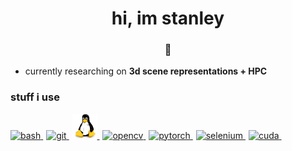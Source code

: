 <h1 align="center">hi, im stanley</h1>
<h3 align="center">🦕</h3>

- currently researching on **3d scene representations + HPC**

<!-- - 🦕 fun fact: im so sane im so normal -->

<!-- <h3 align="left">connect with me:</h3> -->
<!-- <p align="left">
<a href="https://linkedin.com/in/stanley-edward" target="blank"><img align="center" src="https://raw.githubusercontent.com/rahuldkjain/github-profile-readme-generator/master/src/images/icons/Social/linked-in-alt.svg" alt="stanley-edward" height="30" width="40" /></a> -->
<!-- <a href="https://medium.com/@stanleyedward" target="blank"><img align="center" src="https://raw.githubusercontent.com/rahuldkjain/github-profile-readme-generator/master/src/images/icons/Social/medium.svg" alt="@stanleyedward" height="30" width="40" /></a>
</p> -->

<h3 align="left">stuff i use</h3>
<p align="left"> 
<!-- <a href="https://lightning.ai/docs/pytorch/stable/" target="_blank" rel="noreferrer"> <img src="https://external-content.duckduckgo.com/iu/?u=https%3A%2F%2Favatars3.githubusercontent.com%2Fu%2F58386951%3Fs%3D280%26v%3D4&f=1&nofb=1&ipt=936b694a62a98c4d5b0aca62530ad6baa1a49099651c10889b105fe02f9909fb&ipo=images" alt="lightning" width="40" height="40"/> </a> 
<img width="1" /> -->
<!-- <a href="https://wandb.ai/site" target="_blank" rel="noreferrer"> <img src="https://www.vectorlogo.zone/logos/wandbai/wandbai-icon.svg" alt="wandb" width="40" height="40"/> </a>
<img width="1" /> -->
<a href="https://www.gnu.org/software/bash/" target="_blank" rel="noreferrer"> <img src="https://cdn.simpleicons.org/gnubash/4EAA25" alt="bash" width="40" height="40"/> </a> 
<img width="1" />
<a href="https://git-scm.com/" target="_blank" rel="noreferrer"> <img src="https://www.vectorlogo.zone/logos/git-scm/git-scm-icon.svg" alt="git" width="40" height="40"/> </a> 
<img width="1" />
<a href="https://www.linux.org/" target="_blank" rel="noreferrer"> <img src="https://raw.githubusercontent.com/devicons/devicon/master/icons/linux/linux-original.svg" alt="linux" width="40" height="40"/> </a> 
<img width="1" />
<a href="https://opencv.org/" target="_blank" rel="noreferrer"> <img src="https://cdn.jsdelivr.net/gh/devicons/devicon/icons/opencv/opencv-original.svg" alt="opencv" width="40" height="40"/> </a> 
<img width="1" />
<a href="https://pytorch.org/" target="_blank" rel="noreferrer"> <img src="https://cdn.jsdelivr.net/gh/devicons/devicon/icons/pytorch/pytorch-original.svg" alt="pytorch" width="40" height="40"/> </a> 
<img width="1" />
<a href="https://www.selenium.dev" target="_blank" rel="noreferrer"> <img src="https://cdn.jsdelivr.net/gh/devicons/devicon/icons/selenium/selenium-original.svg" alt="selenium" width="40" height="40"/> </a> 
<img width="1" />
<a href="https://docs.nvidia.com/cuda/" target="_blank" rel="noreferrer"> <img src="https://www.vectorlogo.zone/logos/nvidia/nvidia-icon.svg" alt="cuda" width="40" height="40"/> </a>
<img width="1" />
<!-- <a href="https://www.opengl.org/" target="_blank" rel="noreferrer"> <img src="https://cdn.jsdelivr.net/gh/devicons/devicon/icons/opengl/opengl-original.svg" alt="opengl" width="40" height="40"/> </a> 
<img width="1" /> -->
<!--<a href="https://seaborn.pydata.org/" target="_blank" rel="noreferrer"> <img src="https://seaborn.pydata.org/_images/logo-mark-lightbg.svg" alt="seaborn" width="40" height="40"/> </a>
<a href="https://pandas.pydata.org/" target="_blank" rel="noreferrer"> <img src="https://raw.githubusercontent.com/devicons/devicon/2ae2a900d2f041da66e950e4d48052658d850630/icons/pandas/pandas-original.svg" alt="pandas" width="40" height="40"/> </a> 
<a href="https://scikit-learn.org/" target="_blank" rel="noreferrer"> <img src="https://upload.wikimedia.org/wikipedia/commons/0/05/Scikit_learn_logo_small.svg" alt="scikit_learn" width="40" height="40"/> </a>
<a href="https://www.python.org" target="_blank" rel="noreferrer"> <img src="https://raw.githubusercontent.com/devicons/devicon/master/icons/python/python-original.svg" alt="python" width="40" height="40"/> </a> 
--> </p>

<!--sites:
https://profile-readme-generator.com/
https://rahuldkjain.github.io/gh-profile-readme-generator/
-->
